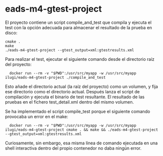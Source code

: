 # eads-m4-gtest-project

El proyecto contiene un script compile_and_test que compila y ejecuta el test con la opción adecuada para almacenar el resultado de la prueba en disco:

```
cmake .
make
./eads-m4-gtest-project --gtest_output=xml:gtestresults.xml
```

Para realizar el test, ejecutar el siguiente comando desde el directorio raíz del proyecto:

```
  docker run --rm -v "$PWD":/usr/src/myapp -w /usr/src/myapp ilugi/eads-m4-gtest-project ./compile_and_test
```
  
Esto añade el directorio actual (la raíz del proyecto) como un volumen, y fija ese directorio como el directorio actual. Después lanza el script de compilación y ejecuta el binario de test resultante. El resultado de las pruebas en el fichero test_detail.xml dentro del mismo volumen.

Se ha implementado el script compile_test porque el siguiente comando provocaba un error en el make:

```
  docker run --rm -v "$PWD":/usr/src/myapp -w /usr/src/myapp ilugi/eads-m4-gtest-project cmake . && make && ./eads-m4-gtest-project --gtest_output=xml:gtestresults.xml
```
  
Curiosamente, sin embargo, esa misma línea de comando ejecutada en una shell interactiva dentro del propio contenedor no daba ningún error. 
